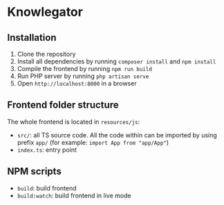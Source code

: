 # Knowlegator

## Installation
1. Clone the repository
2. Install all dependencies by running `composer install` and `npm install`
3. Compile the frontend by running `npm run build`
4. Run PHP server by running `php artisan serve`
5. Open `http://localhost:8000` in a browser

## Frontend folder structure
The whole frontend is located in `resources/js`:
- `src/`: all TS source code. All the code within can be imported by using prefix `app/` (for example: `import App from "app/App"`)
- `index.ts`: entry point

## NPM scripts
- `build`: build frontend
- `build:watch`: build frontend in live mode
